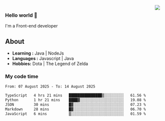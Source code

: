 <img align='right' src="https://github-readme-stats.vercel.app/api?username=jumodada&show_icons=true&theme=vue">

### Hello world 👋

I'm a Front-end developer 
    
## About
-  **Learning :** Java | NodeJs
-  **Languages :** Javascript | Java
-  **Hobbies:** Dota | The Legend of Zelda

### My code time

<!--START_SECTION:waka-->

```txt
From: 07 August 2025 - To: 14 August 2025

TypeScript   4 hrs 21 mins   ███████████████▒░░░░░░░░░   61.56 %
Python       1 hr 21 mins    ████▓░░░░░░░░░░░░░░░░░░░░   19.08 %
JSON         30 mins         █▓░░░░░░░░░░░░░░░░░░░░░░░   07.23 %
Markdown     28 mins         █▓░░░░░░░░░░░░░░░░░░░░░░░   06.70 %
JavaScript   6 mins          ▒░░░░░░░░░░░░░░░░░░░░░░░░   01.59 %
```

<!--END_SECTION:waka-->

